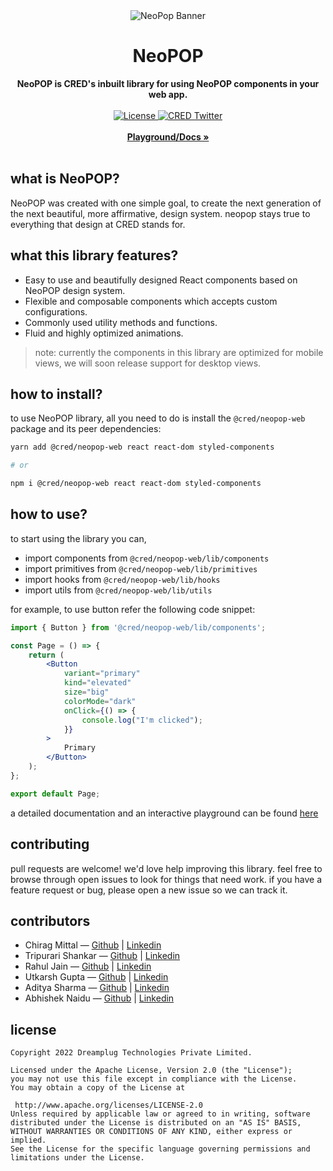 <div align="center">
    <img src="neopop-land.png" alt="NeoPop Banner">
    <h1>NeoPOP</h1>
    <strong>NeoPOP is CRED's inbuilt library for using NeoPOP components in your web app.</strong>
</div>
<br>
<div align="center">
    <a href="https://github.com/CRED-CLUB/neopop-web/blob/main/LICENSE">
        <img src="https://badgen.net/github/license/cred-club/neopop-web" alt="License">
    </a>
    <a href="https://twitter.com/cred_club">
        <img src="https://img.shields.io/twitter/follow/cred_club?label=Twitter&style=flat&logo=twitter&color=1DA1F2" alt="CRED Twitter">
    </a>
</div>
<div align="center">
    <br>
    <a href="https://playground.cred.club"><b>Playground/Docs »</b></a>
    <br><br>
</div>

## what is NeoPOP?

NeoPOP was created with one simple goal, to create the next generation of the next beautiful, more affirmative, design system. neopop stays true to everything that design at CRED stands for.

## what this library features?

-   Easy to use and beautifully designed React components based on NeoPOP design system.
-   Flexible and composable components which accepts custom configurations.
-   Commonly used utility methods and functions.
-   Fluid and highly optimized animations.

> note: currently the components in this library are optimized for mobile views, we will soon release support for desktop views.

## how to install?

to use NeoPOP library, all you need to do is install the `@cred/neopop-web` package and its peer dependencies:

```sh
yarn add @cred/neopop-web react react-dom styled-components

# or

npm i @cred/neopop-web react react-dom styled-components
```

## how to use?

to start using the library you can,

-   import components from `@cred/neopop-web/lib/components`
-   import primitives from `@cred/neopop-web/lib/primitives`
-   import hooks from `@cred/neopop-web/lib/hooks`
-   import utils from `@cred/neopop-web/lib/utils`

for example, to use button refer the following code snippet:

```jsx
import { Button } from '@cred/neopop-web/lib/components';

const Page = () => {
    return (
        <Button
            variant="primary"
            kind="elevated"
            size="big"
            colorMode="dark"
            onClick={() => {
                console.log("I'm clicked");
            }}
        >
            Primary
        </Button>
    );
};

export default Page;
```

a detailed documentation and an interactive playground can be found [here](https://playground.cred.club)

## contributing

pull requests are welcome! we'd love help improving this library. feel free to browse through open issues to look for things that need work. if you have a feature request or bug, please open a new issue so we can track it.

## contributors

-   Chirag Mittal — [Github](https://github.com/mittalchirag) | [Linkedin](https://www.linkedin.com/in/mittalchirag/)
-   Tripurari Shankar — [Github](https://github.com/tripurari001) | [Linkedin](https://www.linkedin.com/in/tripurari-shankar-91907189/)
-   Rahul Jain — [Github](https://github.com/rahuldkjain) | [Linkedin](https://www.linkedin.com/in/rahuldkjain/)
-   Utkarsh Gupta — [Github](https://github.com/Utkarsh9799) | [Linkedin](https://www.linkedin.com/in/utkarsh-gupta-99923916a/)
-   Aditya Sharma — [Github](https://github.com/sharmaaditya570191) | [Linkedin](https://www.linkedin.com/in/sharmaaditya570191/)
-   Abhishek Naidu — [Github](https://github.com/abhisheknaiidu) | [Linkedin](https://www.linkedin.com/in/abhisheknaiidu/)

## license

```
Copyright 2022 Dreamplug Technologies Private Limited.

Licensed under the Apache License, Version 2.0 (the "License");
you may not use this file except in compliance with the License.
You may obtain a copy of the License at

 http://www.apache.org/licenses/LICENSE-2.0
Unless required by applicable law or agreed to in writing, software
distributed under the License is distributed on an "AS IS" BASIS,
WITHOUT WARRANTIES OR CONDITIONS OF ANY KIND, either express or implied.
See the License for the specific language governing permissions and
limitations under the License.
```

